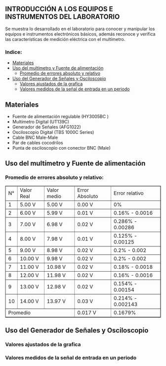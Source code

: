 ## INTRODUCCIÓN A LOS EQUIPOS E INSTRUMENTOS DEL LABORATORIO 
Se muestra lo desarrollado en el laboratorio para conocer y manipular los equipos e instrumentos electrónicos básicos, además reconoce y verifica las características de medición eléctrica con el multímetro.

### Indice:

* [Materiales](#materiales)
* [Uso del multímetro y Fuente de alimentación](#uso-del-multímetro-y-fuente-de-alimentación)
   * [Promedio de errores absoluto y relativo](#promedio-de-errores-absoluto-y-relativo)
* [Uso del Generador de Señales y Osciloscopio](#uso-del-generador-de-señales) 
  * [Valores ajustados de la grafica](#valores-ajustados-de-la-grafica) 
  * [Valores medidos de la señal de entrada en un periodo](#valores-medidos-de-la-señal-de-entrada-en-un-periodo)


## Materiales
   * Fuente de alimentación regulable (HY3005BC )
   * Multímetro Digital (UT139C)
   * Generador de Señales (AFG1022)
   * Osciloscopio Digital (TBS 1000C Series)
   * Cable BNC Male-Male 
   * Par de cables cocodrilos
   * Punta de osciloscopio con conector BNC (Male)


## Uso del multímetro y Fuente de alimentación


### Promedio de errores absoluto y relativo:
<div style="text-align:center;">
	<table border="1" style="margin: 0 auto;">
		<tr>
            <td>N°</td>
			<td>Valor Real</td>
			<td>Valor medio</td>
            <td>Error Absoluto</td>
            <td>Error relativo</td>
		</tr>
		<tr>
			<td>1</td>
			<td>5.00 V</td>
            <td>5.00 V</td>
            <td>0.00 V</td>
            <td>0%</td>
		</tr>
		<tr>
			<td>2</td>
			<td>6.00 V</td>
            <td>5.99 V</td>
            <td>0.01 V</td>
            <td>0.16% - 0.0016</td>
		</tr>
		<tr>
			<td>3</td>
			<td>7.00 V</td>
            <td>6.98 V<d>
            <td>0.02 V</td>
            <td>0.286% - 0.00286</td>
		</tr>
        <tr>
			<td>4</td>
			<td>8.00 V</td>
            <td>7.98 V</td>
            <td>0.01 V</td>
            <td>0.125% - 0.00125</td>
		</tr>
        <tr>
			<td>5</td>
			<td>9.00 V</td>
            <td>8.98 V</td>
            <td>0.02 V</td>
            <td>0.2% - 0.002</td>
		</tr>
        <tr>
			<td>6</td>
			<td>10.00 V</td>
            <td>9.98 V</td>
            <td>0.02 V</td>
            <td>0.2% - 0.002</td>
		</tr>
        <tr>
			<td>7</td>
			<td>11.00 V</td>
            <td>10.98 V</td>
            <td>0.02 V</td>
            <td>0.18% - 0.0018</td>
		</tr>
        <tr>
			<td>8</td>
			<td>12.00 V</td>
            <td>11.98 V</td>
            <td>0.02 V</td>
            <td>0.16% - 0.0016 </td>
		</tr>
        <tr>
			<td>9</td>
			<td>13.00 V</td>
            <td>12.98 V</td>
            <td>0.02 V</td>
            <td>0.154% - 0.00154</td>
		</tr>
        <tr>
			<td>10</td>
			<td>14.00 V</td>
            <td>13.97 V</td>
            <td>0.03 V</td>
            <td>0.214% - 0.002143</td>
		</tr>
        <tr>
			<td colspan="3">Promedio</td>
			<td> 0.017 V</td>
            <td>0.1679% </td>
		</tr>      
	</table>
    </div>

## Uso del Generador de Señales y Osciloscopio



### Valores ajustados de la grafica

### Valores medidos de la señal de entrada en un periodo 
